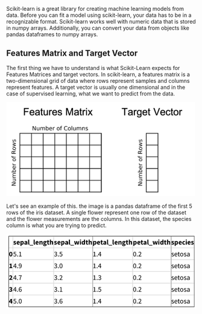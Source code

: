 Scikit-learn is a great library for creating machine learning models from data. Before you can fit a model using scikit-learn, your data has to be in a recognizable format.
Scikit-learn works well with numeric data that is stored in numpy arrays. Additionally, you can convert your data from objects like pandas dataframes to numpy arrays.

## Features Matrix and Target Vector

The first thing we have to understand is what Scikit-Learn expects for Features Matrices and target vectors. 
In scikit-learn, a features matrix is a two-dimensional grid of data where rows represent samples and columns represent features. 
A target vector is usually one dimensional and in the case of supervised learning, what we want to predict from the data. 

<img src="featuresMatrixTargetVector.png" 
     width="500" 
     height="250" />

Let's see an example of this. the image is a pandas dataframe of the first 5 rows of the iris dataset. 
A single flower represent one row of the dataset and the flower measurements are the columns. In this dataset, the species column is what you are trying to predict. 

![images](irisFeatureTarget.png)
